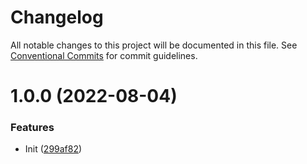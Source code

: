 # Changelog

All notable changes to this project will be documented in this file. See
[Conventional Commits](https://conventionalcommits.org) for commit guidelines.

# 1.0.0 (2022-08-04)


### Features

* Init ([299af82](https://github.com/stenic/http-debug/commit/299af82f716bdcb64cbd636ef099cea1391a30c3))
